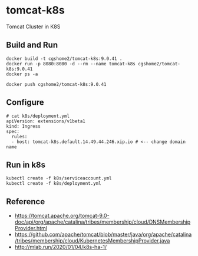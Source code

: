 # tomcat-k8s
Tomcat Cluster in K8S 

## Build and Run
```
docker build -t cgshome2/tomcat-k8s:9.0.41 . 
docker run -p 8080:8080 -d --rm --name tomcat-k8s cgshome2/tomcat-k8s:9.0.41
docker ps -a

docker push cgshome2/tomcat-k8s:9.0.41
```
## Configure
```
# cat k8s/deployment.yml
apiVersion: extensions/v1beta1
kind: Ingress
spec:
  rules:
  - host: tomcat-k8s.default.14.49.44.246.xip.io # <-- change domain name 
```

## Run in k8s

```
kubectl create -f k8s/serviceaccount.yml
kubectl create -f k8s/deployment.yml
```

## Reference
- https://tomcat.apache.org/tomcat-9.0-doc/api/org/apache/catalina/tribes/membership/cloud/DNSMembershipProvider.html
- https://github.com/apache/tomcat/blob/master/java/org/apache/catalina/tribes/membership/cloud/KubernetesMembershipProvider.java
- http://mlab.run/2020/01/04/k8s-ha-1/
